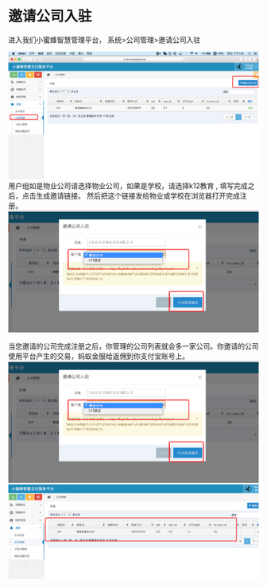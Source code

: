 # 邀请公司入驻

进入我们小蜜蜂智慧管理平台， 系统&gt;公司管理&gt;邀请公司入驻

![](/assets/import36.png)用户组如是物业公司请选择物业公司，如果是学校，请选择k12教育 , 填写完成之后，点击生成邀请链接。  然后把这个链接发给物业或学校在浏览器打开完成注册。 ![](/assets/import38.png)

当您邀请的公司完成注册之后，你管理的公司列表就会多一家公司。你邀请的公司使用平台产生的交易，蚂蚁金服给返佣到你支付宝账号上。 ![](/assets/import38.png)![](/assets/import41.png)

